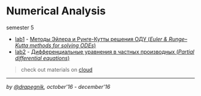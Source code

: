 # Numerical Analysis

semester 5

- [lab1](https://github.com/Drapegnik/bsu/tree/master/numerical-analysis/sem5/lab1) - [Методы Эйлера и Рунге-Кутты решения ОДУ (_Euler & Runge–Kutta methods for solving ODEs_)](https://drapegnik.github.io/bsu/numerical-analysis/sem5/lab1/lab1.pdf)
- [lab2](https://github.com/Drapegnik/bsu/tree/master/numerical-analysis/sem5/lab2) - [Дифференциальные уравнения в частных производных (_Partial differential equations_)](https://drapegnik.github.io/bsu/numerical-analysis/sem5/lab2/lab2.pdf)

> check out materials on [cloud](https://cloud.mail.ru/public/6dHi/UugEXFtoH/semester-5/%D0%9C%D0%A7%D0%90/)

---

_by [@drapegnik](https://github.com/Drapegnik), october'16 - december'16_
